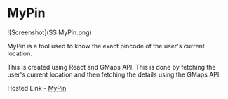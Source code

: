 # MyPin

![Screenshot](SS MyPin.png)

MyPin is a tool used to know the exact pincode of the user's current location. 

This is created using React and GMaps API. This is done by fetching the user's current location and then fetching the details using the GMaps API. 

Hosted Link - [MyPin](https://my-pin.vercel.app/)
